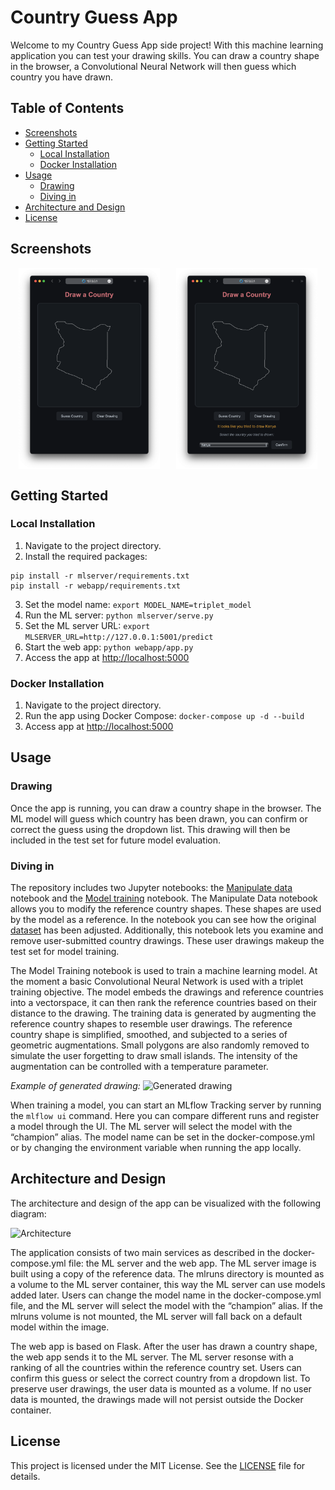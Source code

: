 # Country Guess App

Welcome to my Country Guess App side project! With this machine learning application you can test your drawing skills. You can draw a country shape in the browser, a Convolutional Neural Network will then guess which country you have drawn.

## Table of Contents

- [Screenshots](#screenshots)
- [Getting Started](#getting-started)
  - [Local Installation](#local-installation)
  - [Docker Installation](#docker-installation)
- [Usage](#usage)
  - [Drawing](#drawing)
  - [Diving in](#diving-in)
- [Architecture and Design](#architecture-and-design)
- [License](#license)

## Screenshots

<div style="display: flex; justify-content: space-around;">
  <img src="images/Drawing.png" alt="Drawing" style="width: 45%;">
  <img src="images/Prediction.png" alt="Prediction" style="width: 45%;">
</div>

## Getting Started

### Local Installation

1. Navigate to the project directory.
2. Install the required packages:
```
pip install -r mlserver/requirements.txt
pip install -r webapp/requirements.txt
```
3. Set the model name:
```export MODEL_NAME=triplet_model```
4. Run the ML server:
```python mlserver/serve.py```
5. Set the ML server URL:
```export MLSERVER_URL=http://127.0.0.1:5001/predict```
6. Start the web app:
```python webapp/app.py```
7. Access the app at [http://localhost:5000](http://localhost:5000)

### Docker Installation
1. Navigate to the project directory.
2. Run the app using Docker Compose:
```docker-compose up -d --build```
3. Access app at [http://localhost:5000](http://localhost:5000)

## Usage

### Drawing

Once the app is running, you can draw a country shape in the browser. The ML model will guess which country has been drawn, you can confirm or correct the guess using the dropdown list. This drawing will then be included in the test set for future model evaluation. 

### Diving in

The repository includes two Jupyter notebooks: the [Manipulate data](<Manipulate data.ipynb>) notebook and the [Model training](<Model training.ipynb>) notebook. The Manipulate Data notebook allows you to modify the reference country shapes. These shapes are used by the model as a reference. In the notebook you can see how the original [dataset](https://public.opendatasoft.com/explore/dataset/country_shapes/information/?location=2,-32.99024,1.40625&basemap=jawg.light) has been adjusted. Additionally, this notebook lets you examine and remove user-submitted country drawings. These user drawings makeup the test set for model training.

The Model Training notebook is used to train a machine learning model. At the moment a basic Convolutional Neural Network is used with a triplet training objective. The model embeds the drawings and reference countries into a vectorspace, it can then rank the reference countries based on their distance to the drawing. The training data is generated by augmenting the reference country shapes to resemble user drawings. The reference country shape is simplified, smoothed, and subjected to a series of geometric augmentations. Small polygons are also randomly removed to simulate the user forgetting to draw small islands. The intensity of the augmentation can be controlled with a temperature parameter. 

*Example of generated drawing:*
![Generated drawing](<images/Generated drawing.png>)

When training a model, you can start an MLflow Tracking server by running the ```mlflow ui``` command. Here you can compare different runs and register a model through the UI. The ML server will select the model with the “champion” alias. The model name can be set in the docker-compose.yml or by changing the environment variable when running the app locally.

## Architecture and Design

The architecture and design of the app can be visualized with the following diagram:

![Architecture](images/Architecture.png)

The application consists of two main services as described in the docker-compose.yml file: the ML server and the web app. The ML server image is built using a copy of the reference data. The mlruns directory is mounted as a volume to the ML server container, this way the ML server can use models added later. Users can change the model name in the docker-compose.yml file, and the ML server will select the model with the “champion” alias. If the mlruns volume is not mounted, the ML server will fall back on a default model within the image. 

The web app is based on Flask. After the user has drawn a country shape, the web app sends it to the ML server. The ML server resonse with a ranking of all the countries within the reference country set. Users can confirm this guess or select the correct country from a dropdown list. To preserve user drawings, the user data is mounted as a volume. If no user data is mounted, the drawings made will not persist outside the Docker container.

## License

This project is licensed under the MIT License. See the [LICENSE](LICENSE) file for details.
